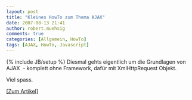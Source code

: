 ```yaml
---
layout: post
title: "Kleines HowTo zum Thema AJAX"
date: 2007-08-13 21:41
author: robert.muehsig
comments: true
categories: [Allgemein, HowTo]
tags: [AJAX, HowTo, Javascript]
---
```

{% include JB/setup %}
Diesmal gehts eigentlich um die Grundlagen von AJAX  - komplett ohne Framework, dafür mit XmlHttpRequest Objekt.

Viel spass.

<a target="_blank" href="http://code-inside.de/blog/artikel/howto-ajax/" title="Code-Inside: HowTo: AJAX">[Zum Artikel]</a>
